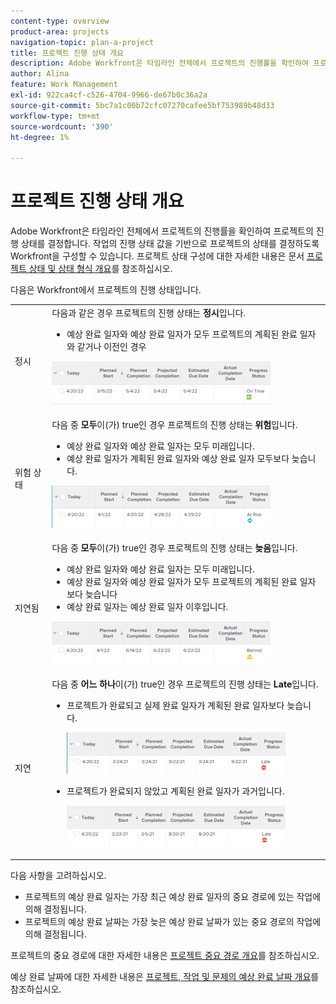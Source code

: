 ```yaml
---
content-type: overview
product-area: projects
navigation-topic: plan-a-project
title: 프로젝트 진행 상태 개요
description: Adobe Workfront은 타임라인 전체에서 프로젝트의 진행률을 확인하여 프로젝트의 진행 상태를 결정합니다. 작업의 진행 상태 값을 기반으로 프로젝트의 상태를 결정하도록 Workfront을 구성할 수 있습니다. 프로젝트 진행 상태에 대해 이 문서에서 자세히 알아보십시오.
author: Alina
feature: Work Management
exl-id: 922ca4cf-c526-4704-9966-de67b0c36a2a
source-git-commit: 5bc7a1c00b72cfc07270cafee5bf753989b48d33
workflow-type: tm+mt
source-wordcount: '390'
ht-degree: 1%

---
```


# 프로젝트 진행 상태 개요

<!--Audited: 12/2023-->

Adobe Workfront은 타임라인 전체에서 프로젝트의 진행률을 확인하여 프로젝트의 진행 상태를 결정합니다. 작업의 진행 상태 값을 기반으로 프로젝트의 상태를 결정하도록 Workfront을 구성할 수 있습니다. 프로젝트 상태 구성에 대한 자세한 내용은 문서 [프로젝트 상태 및 상태 형식 개요](../../../manage-work/projects/manage-projects/project-condition-and-condition-type.md)를 참조하십시오.

다음은 Workfront에서 프로젝트의 진행 상태입니다.

<table style="table-layout:auto"> 
 <col> 
 <col> 
 <tbody> 
  <tr> 
   <td>정시</td> 
   <td> 다음과 같은 경우 프로젝트의 진행 상태는 <strong>정시</strong>입니다.<ul><li>예상 완료 일자와 예상 완료 일자가 모두 프로젝트의 계획된 완료 일자와 같거나 이전인 경우</li></ul> <p> <img src="assets/project-on-time-progress-status-350x69.png" style="width: 350;height: 69;"> </p> </td> 
  </tr> 
  <tr> 
   <td>위험 상태</td> 
   <td> 다음 중 <strong>모두</strong>이(가) true인 경우 프로젝트의 진행 상태는 <strong>위험</strong>입니다.<ul><li>예상 완료 일자와 예상 완료 일자는 모두 미래입니다.</li><li> 예상 완료 일자가 계획된 완료 일자와 예상 완료 일자 모두보다 늦습니다. </li></ul><p> <img src="assets/project-at-risk-progress-status-350x67.png" style="width: 350;height: 67;"> </p> </td> 
  </tr> 
  <tr> 
   <td>지연됨</td> 
   <td> 다음 중 <strong>모두</strong>이(가) true인 경우 프로젝트의 진행 상태는 <strong>늦음</strong>입니다.<ul><li>예상 완료 일자와 예상 완료 일자는 모두 미래입니다.</li><li> 예상 완료 일자와 예상 완료 일자가 모두 프로젝트의 계획된 완료 일자보다 늦습니다</li><li> 예상 완료 일자는 예상 완료 일자 이후입니다.</li></ul> <p> <img src="assets/project-behind-progress-status-350x67.png" style="width: 350;height: 67;"> </p> </td> 
  </tr> 
  <tr> 
   <td>지연</td> 
   <td> 
     다음 중 <strong>어느 하나</strong>이(가) true인 경우 프로젝트의 진행 상태는 <strong>Late</strong>입니다.<ul><li>프로젝트가 완료되고 실제 완료 일자가 계획된 완료 일자보다 늦습니다. <p> <img src="assets/project-late-progress-status-350x66.png" style="width: 350;height: 66;"> </p> </li> 
     <li> <p>프로젝트가 완료되지 않았고 계획된 완료 일자가 과거입니다. <p> <img src="assets/project-late-progress-status-incomplete-status-350x66.png" style="width: 350;height: 66;"> </p> </li> 
    </ul> </td> 
  </tr> 
 </tbody> 
</table>

다음 사항을 고려하십시오.

* 프로젝트의 예상 완료 일자는 가장 최근 예상 완료 일자의 중요 경로에 있는 작업에 의해 결정됩니다.
* 프로젝트의 예상 완료 날짜는 가장 늦은 예상 완료 날짜가 있는 중요 경로의 작업에 의해 결정됩니다.

프로젝트의 중요 경로에 대한 자세한 내용은 [프로젝트 중요 경로 개요](../../../manage-work/tasks/manage-tasks/critical-path.md)를 참조하십시오.

예상 완료 날짜에 대한 자세한 내용은 [프로젝트, 작업 및 문제의 예상 완료 날짜 개요](../../../manage-work/projects/planning-a-project/project-projected-completion-date.md)를 참조하십시오.
